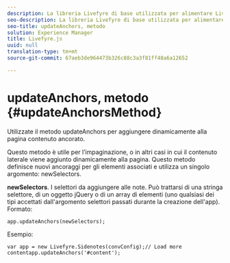 ```yaml
---
description: La libreria Livefyre di base utilizzata per alimentare Livefyre sul sito.
seo-description: La libreria Livefyre di base utilizzata per alimentare Livefyre sul sito.
seo-title: updateAnchors, metodo
solution: Experience Manager
title: Livefyre.js
uuid: null
translation-type: tm+mt
source-git-commit: 67aeb3de964473b326c88c3a3f81ff48a6a12652

---
```



# updateAnchors, metodo {#updateAnchorsMethod}

Utilizzate il metodo updateAnchors per aggiungere dinamicamente alla pagina contenuto ancorato.

Questo metodo è utile per l’impaginazione, o in altri casi in cui il contenuto laterale viene aggiunto dinamicamente alla pagina. Questo metodo definisce nuovi ancoraggi per gli elementi associati e utilizza un singolo argomento: newSelectors.

**newSelectors**. I selettori da aggiungere alle note. Può trattarsi di una stringa selettore, di un oggetto jQuery o di un array di elementi (uno qualsiasi dei tipi accettati dall'argomento selettori passati durante la creazione dell'app).
Formato:

```
app.updateAnchors(newSelectors);
```

Esempio:

```
var app = new Livefyre.Sidenotes(convConfig);// Load more contentapp.updateAnchors('#content');
```
